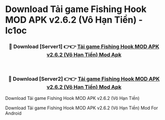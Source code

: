 # Download Tải game Fishing Hook MOD APK v2.6.2 (Vô Hạn Tiền) - lc1oc


<div align="center">
<h3>🔴 Download [Server1] 👉👉 <a href="https://apk-comot.site?title=Tải_game_Fishing_Hook_MOD_APK_v2.6.2_(Vô_Hạn_Tiền)">Tải game Fishing Hook MOD APK v2.6.2 (Vô Hạn Tiền) Mod Apk</a></h3><br>
<h3>🔴 Download [Server2] 👉👉 <a href="https://apk-comot.site?title=Tải_game_Fishing_Hook_MOD_APK_v2.6.2_(Vô_Hạn_Tiền)">Tải game Fishing Hook MOD APK v2.6.2 (Vô Hạn Tiền) Mod Apk</a></h3>
</div>



Download Tải game Fishing Hook MOD APK v2.6.2 (Vô Hạn Tiền) 

Download Tải game Fishing Hook MOD APK v2.6.2 (Vô Hạn Tiền) Mod For Android